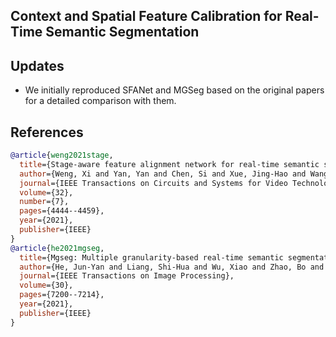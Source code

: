 ## Context and Spatial Feature Calibration for Real-Time Semantic Segmentation




## Updates

- We initially reproduced SFANet and MGSeg based on the original papers for a detailed comparison with them.


## References

```bibtex
@article{weng2021stage,
  title={Stage-aware feature alignment network for real-time semantic segmentation of street scenes},
  author={Weng, Xi and Yan, Yan and Chen, Si and Xue, Jing-Hao and Wang, Hanzi},
  journal={IEEE Transactions on Circuits and Systems for Video Technology},
  volume={32},
  number={7},
  pages={4444--4459},
  year={2021},
  publisher={IEEE}
}
@article{he2021mgseg,
  title={Mgseg: Multiple granularity-based real-time semantic segmentation network},
  author={He, Jun-Yan and Liang, Shi-Hua and Wu, Xiao and Zhao, Bo and Zhang, Lei},
  journal={IEEE Transactions on Image Processing},
  volume={30},
  pages={7200--7214},
  year={2021},
  publisher={IEEE}
}
```
